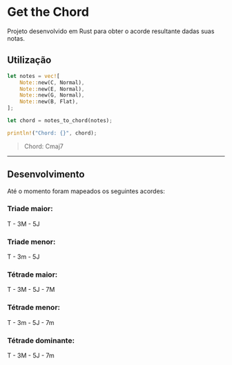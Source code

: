# Get the Chord
Projeto desenvolvido em Rust para obter o acorde resultante dadas suas notas.

## Utilização
```rust
let notes = vec![
    Note::new(C, Normal),
    Note::new(E, Normal),
    Note::new(G, Normal),
    Note::new(B, Flat),
];

let chord = notes_to_chord(notes);

println!("Chord: {}", chord);
```

>  Chord: Cmaj7

---

## Desenvolvimento
Até o momento foram mapeados os seguintes acordes:


### Triade maior: 
T - 3M - 5J

### Triade menor: 
T - 3m - 5J

### Tétrade maior: 
T - 3M - 5J - 7M

### Tétrade menor: 
T - 3m - 5J - 7m

### Tétrade dominante: 
T - 3M - 5J - 7m
